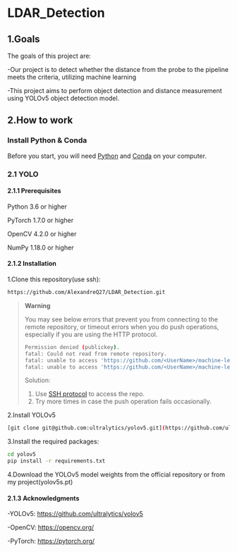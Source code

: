 ﻿# LDAR_Detection
## **1.Goals**

The goals of this project are:

-Our project is to detect whether the distance from the probe to the pipeline meets the criteria, utilizing machine learning

-This project aims to perform object detection and distance measurement using YOLOv5 object detection model.

## **2.How to work**

### Install Python & Conda

Before you start, you will need [Python](https://wiki.python.org/moin/BeginnersGuide/Download) and [Conda](https://docs.anaconda.com/anaconda/install/) on your computer.

### **2.1 YOLO**

#### 2.1.1  Prerequisites

  Python 3.6 or higher

  PyTorch 1.7.0 or higher

  OpenCV 4.2.0 or higher

  NumPy 1.18.0 or higher
  
#### 2.1.2  Installation

  1.Clone this repository(use ssh):

  ```bash
  https://github.com/AlexandreQ27/LDAR_Detection.git
  ```
  
> **Warning**
>
> You may see below errors that prevent you from connecting to the remote repository, or timeout errors when you do push operations, especially if you are using the HTTP protocol.
>
> ```bash
> Permission denied (publickey).
> fatal: Could not read from remote repository.
> fatal: unable to access 'https://github.com/<UserName>/machine-learning.git/': Recv failure: Connection was reset.
> fatal: unable to access 'https://github.com/<UserName>/machine-learning.git/': The requested URL returned error : 403.
> ```
>
> Solution:
>
> 1. Use [SSH protocol](https://docs.github.com/en/authentication/connecting-to-github-with-ssh) to access the repo.
> 2. Try more times in case the push operation fails occasionally.
  
  2.Install  YOLOv5
  
  ```bash
  [git clone git@github.com:ultralytics/yolov5.git](https://github.com/ultralytics/yolov5.git)
  ```
  
  3.Install the required packages:

  ```bash
  cd yolov5
  pip install -r requirements.txt
  ```
  
  4.Download the YOLOv5 model weights from the official repository or from my project(yolov5s.pt)

#### 2.1.3  Acknowledgments

  -YOLOv5: https://github.com/ultralytics/yolov5

  -OpenCV: https://opencv.org/

  -PyTorch: https://pytorch.org/
